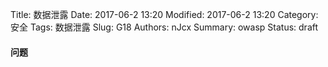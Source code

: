 Title: 数据泄露
Date: 2017-06-2 13:20
Modified: 2017-06-2 13:20
Category: 安全
Tags: 数据泄露
Slug: G18
Authors: nJcx
Summary: owasp
Status: draft
#### 问题

